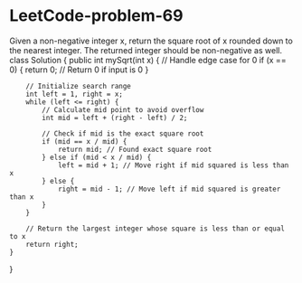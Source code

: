# LeetCode-problem-69
Given a non-negative integer x, return the square root of x rounded down to the nearest integer. The returned integer should be non-negative as well.
class Solution {
    public int mySqrt(int x) {
        // Handle edge case for 0
        if (x == 0) {
            return 0; // Return 0 if input is 0
        }
        
        // Initialize search range
        int left = 1, right = x; 
        while (left <= right) {
            // Calculate mid point to avoid overflow
            int mid = left + (right - left) / 2;
            
            // Check if mid is the exact square root
            if (mid == x / mid) {
                return mid; // Found exact square root
            } else if (mid < x / mid) {
                left = mid + 1; // Move right if mid squared is less than x
            } else {
                right = mid - 1; // Move left if mid squared is greater than x
            }
        }
        
        // Return the largest integer whose square is less than or equal to x
        return right; 
    }
}
